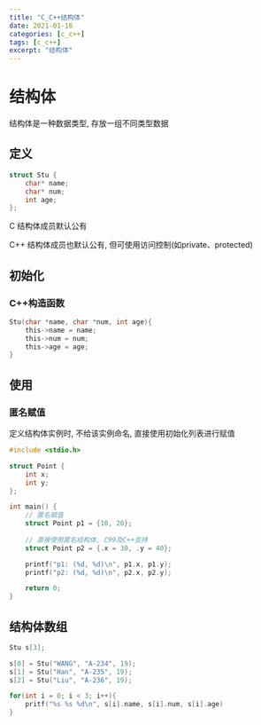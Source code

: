 ```yaml
---
title: "C_C++结构体"
date: 2021-01-16
categories: [c_c++]
tags: [c_c++]
excerpt: "结构体"
---
```


# 结构体

结构体是一种数据类型, 存放一组不同类型数据

## 定义

```c++
struct Stu {
    char* name;
    char* num;
    int age;
};
```

C 结构体成员默认公有

C++ 结构体成员也默认公有, 但可使用访问控制(如private、protected)

## 初始化

### C++构造函数

```c
Stu(char *name, char *num, int age){
    this->name = name;
    this->num = num;
    this->age = age;
}
```

## 使用

### 匿名赋值

定义结构体实例时, 不给该实例命名, 直接使用初始化列表进行赋值

```c
#include <stdio.h>

struct Point {
    int x;
    int y;
};

int main() {
    // 匿名赋值
    struct Point p1 = {10, 20};
    
    // 直接使用匿名结构体, C99及C++支持
    struct Point p2 = {.x = 30, .y = 40}; 

    printf("p1: (%d, %d)\n", p1.x, p1.y);
    printf("p2: (%d, %d)\n", p2.x, p2.y);

    return 0;
}
```

## 结构体数组

```c++
Stu s[3];

s[0] = Stu("WANG", "A-234", 19);
s[1] = Stu("Han", "A-235", 19);
s[2] = Stu("Liu", "A-236", 19);

for(int i = 0; i < 3; i++){
    pritf("%s %s %d\n", s[i].name, s[i].num, s[i].age)
}
```